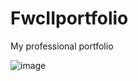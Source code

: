 # FwcIIportfolio
My professional portfolio

![image](https://user-images.githubusercontent.com/102604674/167644622-5b87684c-fb30-4b7a-b2a1-8967722414bc.png)
